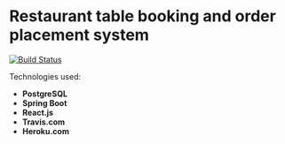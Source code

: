 # Restaurant table booking and order placement system

[![Build Status](https://travis-ci.com/50Cube/Boorger.svg?token=rGpzi6cqyxdbbLSuQszN&branch=master)](https://travis-ci.com/50Cube/Boorger)

Technologies used:<strong> 
- PostgreSQL
- Spring Boot
- React.js
- Travis.com
- Heroku.com
</strong>
